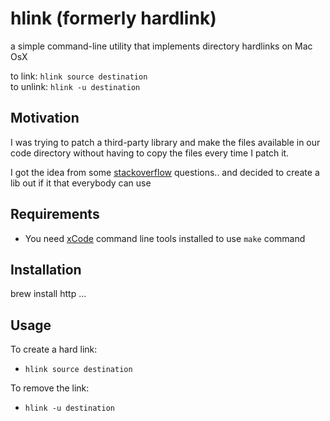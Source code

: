 # hlink (formerly hardlink)
a simple command-line utility that implements directory hardlinks on Mac OsX

to link: `hlink source destination`  
to unlink: `hlink -u destination`

## Motivation
I was trying to patch a third-party library and make the files available in our
code directory without having to copy the files every time I patch it.

I got the idea from some [stackoverflow](http://stackoverflow.com/questions/80875/what-is-the-bash-command-to-create-a-hardlink-to-a-directory-in-os-x)
questions.. and decided to create a lib out if it that everybody can use

## Requirements
- You need [xCode](https://developer.apple.com/technologies/mac/#xcode) command line tools installed to use `make` command

## Installation
brew install http ...

## Usage
To create a hard link:
- `hlink source destination`

To remove the link:
- `hlink -u destination`
